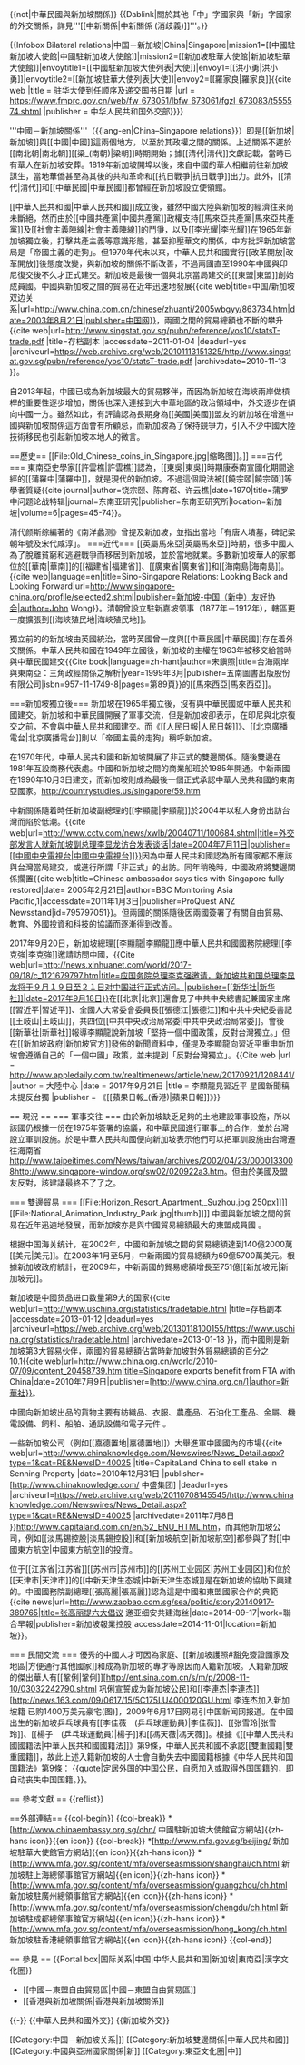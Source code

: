 {{not|中華民國與新加坡關係}}
{{Dablink|關於其他「中」字國家與「新」字國家的外交關係，詳見'''[[中新關係|中新關係 (消歧義)]]'''。}}

{{Infobox Bilateral relations|中国－新加坡|China|Singapore|mission1=[[中國駐新加坡大使館|中國駐新加坡大使館]]|mission2=[[新加坡駐華大使館|新加坡駐華大使館]]|envoytitle1=[[中國駐新加坡大使列表|大使]]|envoy1=[[洪小勇|洪小勇]]|envoytitle2=[[新加坡駐華大使列表|大使]]|envoy2=[[羅家良|羅家良]]<ref>{{cite web |title = 驻华大使到任顺序及递交国书日期 |url = https://www.fmprc.gov.cn/web/fw_673051/lbfw_673061/fgzl_673083/t555574.shtml |publisher = 中华人民共和国外交部}}</ref>}}

'''中國－新加坡關係'''（{{lang-en|China–Singapore relations}}）即是[[新加坡|新加坡]]與[[中國|中國]]這兩個地方，以至於其政權之間的關係。上述關係不遲於[[南北朝|南北朝]][[梁_(南朝)|梁朝]]時期開始；據[[清代|清代]]文獻記載，當時已有華人在新加坡安葬。1819年新加坡開埠以後，來自中國的華人相繼前往新加坡謀生，當地華僑甚至為其後的共和革命和[[抗日戰爭|抗日戰爭]]出力。此外，[[清代|清代]]和[[中華民國|中華民國]]都曾經在新加坡設立使領館。

[[中華人民共和國|中華人民共和國]]成立後，雖然中國大陸與新加坡的經濟往來尚未斷絕，然而由於[[中國共產黨|中國共產黨]]政權支持[[馬來亞共產黨|馬來亞共產黨]]及[[社會主義陣線|社會主義陣線]]的鬥爭，以及[[李光耀|李光耀]]在1965年新加坡獨立後，打擊共產主義等意識形態，甚至抑壓華文的關係，中方批評新加坡當局是「帝國主義的走狗」。但1970年代末以來，中華人民共和國實行[[改革開放|改革開放]]後態度改變，與新加坡的關係不斷改善，不過兩國直至1990年中國與印尼復交後不久才正式建交。新加坡是最後一個與北京當局建交的[[東盟|東盟]]創始成員國。中國與新加坡之間的貿易在近年迅速地發展<ref name="中國網">{{cite web|title=中国/新加坡双边关系|url=http://www.china.com.cn/chinese/zhuanti/2005wbgyy/863734.htm|date=2003年8月21日|publisher=中国网}}</ref>，兩國之間的貿易總額也不斷的攀升<ref name="中國網"/><ref name="singstat">{{cite web|url=http://www.singstat.gov.sg/pubn/reference/yos10/statsT-trade.pdf |title=存档副本 |accessdate=2011-01-04 |deadurl=yes |archiveurl=https://web.archive.org/web/20101113151325/http://www.singstat.gov.sg/pubn/reference/yos10/statsT-trade.pdf |archivedate=2010-11-13 }}</ref>。

自2013年起，中國已成為新加坡最大的貿易夥伴，而因為新加坡在海峽兩岸做槓桿的重要性逐步增加，關係也深入連接到大中華地區的政治領域中，外交逐步在傾向中國一方。雖然如此，有評論認為長期身為[[美國|美國]]盟友的新加坡在增進中國與新加坡關係這方面會有所顧忌，而新加坡為了保持競爭力，引入不少中國大陸技術移民也引起新加坡本地人的微言。

==歷史==
[[File:Old_Chinese_coins_in_Singapore.jpg|缩略图]]。]]
===古代===
東南亞史學家[[許雲樵|許雲樵]]認為，[[東吳|東吳]]時期康泰南宣國化期間途經的[[蒲羅中|蒲羅中]]，就是現代的新加坡。不過這個說法被[[饒宗頤|饒宗頤]]等學者質疑<ref>{{cite journal|author=饶宗颐、陈育崧、许云樵|date=1970|title=蒲罗中问题论战特辑|journal=东南亚研究|publisher=东南亚研究所|location=新加坡|volume=6|pages=45-74}}</ref>。

清代颜斯综編著的《南洋蠡测》曾提及新加坡，並指出當地「有唐人墳墓，碑記梁朝年號及宋代咸淳」。
===近代===
[[英屬馬來亞|英屬馬來亞]]時期，很多中國人為了脫離貧窮和逃避戰爭而移居到新加坡，並於當地就業。多數新加坡華人的家鄉位於[[華南|華南]]的[[福建省|福建省]]、[[廣東省|廣東省]]和[[海南島|海南島]]。<ref name="sco">{{cite web|language=en|title=Sino-Singapore Relations: Looking Back and Looking Forward|url=http://www.singapore-china.org/profile/selected2.shtml|publisher=新加坡-中国（新中）友好协会|author=John Wong}}</ref>。清朝曾設立駐新嘉坡领事（1877年－1912年），轄區更一度擴張到[[海峽殖民地|海峽殖民地]]。

獨立前的的新加坡由英國統治，當時英國曾一度與[[中華民國|中華民國]]存在着外交關係。中華人民共和國在1949年立國後，新加坡的主權在1963年被移交給當時與中華民國建交<ref>{{Cite book|language=zh-hant|author=宋鎭照|title=台海兩岸與東南亞：三角政經關係之解析|year=1999年3月|publisher=五南圖書出版股份有限公司|isbn=957-11-1749-8|pages=第89頁}}</ref>的[[馬來西亞|馬來西亞]]。

===新加坡獨立後===
新加坡在1965年獨立後，沒有與中華民國或中華人民共和國建交。新加坡和中華民國開展了軍事交流，但是新加坡卻表示，在印尼與北京復交之前，不會與中華人民共和國建交。而《[[人民日報|人民日報]]》、[[北京廣播電台|北京廣播電台]]則以「帝國主義的走狗」稱呼新加坡。

在1970年代，中華人民共和國和新加坡開展了非正式的雙邊關係。隨後雙邊在1981年互設商務代表處。中國和新加坡之間的商業船班於1985年開通。<ref name="中國網"/>中新兩國在1990年10月3日建交，而新加坡則成為最後一個正式承認中華人民共和國的東南亞國家。<ref name="us">http://countrystudies.us/singapore/59.htm</ref>

中新關係隨着時任新加坡副總理的[[李顯龍|李顯龍]]於2004年以私人身份出訪台灣而陷於低潮。<ref name="cctv">{{cite web|url=http://www.cctv.com/news/xwlb/20040711/100684.shtml|title=外交部发言人就新加坡副总理李显龙访台发表谈话|date=2004年7月11日|publisher=[[中國中央電視台|中國中央電視台]]}}</ref>因為中華人民共和國認為所有國家都不應該與台灣當局建交，或進行所謂「非正式」的出訪。<ref name="cctv"/>同年稍晚時，中國政府將雙邊關係擱置<ref>{{cite web|title=Chinese ambassador says ties with Singapore fully restored|date= 2005年2月21日|author=BBC Monitoring Asia Pacific,1|accessdate=2011年1月3日|publisher=ProQuest ANZ Newsstand|id=795797051}}</ref>。但兩國的關係隨後因兩國簽署了有關自由貿易、教育、外國投資和科技的協議而逐漸得到改善。<ref name="中國網"/>

2017年9月20日，新加坡總理[[李顯龍|李顯龍]]應中華人民共和國國務院總理[[李克強|李克強]]邀請訪問中國，<ref>{{Cite web|url=http://news.xinhuanet.com/world/2017-09/18/c_1121679797.htm|title=应国务院总理李克强邀请，新加坡共和国总理李显龙将于９月１９日至２１日对中国进行正式访问。|publisher=[[新华社|新华社]]|date=2017年9月18日}}</ref>在[[北京|北京]]還會見了中共中央總書記兼國家主席[[習近平|習近平]]、全國人大常委會委員長[[張德江|張德江]]和中共中央紀委書記[[王岐山|王岐山]]，共四位[[中共中央政治局常委|中共中央政治局常委]]。會後[[新華社|新華社]]報導李顯龍說新加坡「堅持一個中國政策，反對台灣獨立。」但在[[新加坡政府|新加坡官方]]發佈的新聞資料中，僅提及李顯龍向習近平重申新加坡會遵循自己的「一個中國」政策，並未提到「反對台灣獨立」。<ref name="反台獨">{{Cite web |url = http://www.appledaily.com.tw/realtimenews/article/new/20170921/1208441/ |author = 大陸中心 |date = 2017年9月21日 |title = 李顯龍見習近平 星國新聞稿未提反台獨 |publisher = 《[[蘋果日報_(香港)|蘋果日報]]》}}</ref>

== 現況 ==
=== 軍事交往 ===
由於新加坡缺乏足夠的土地建設軍事設施，所以該國仍根據一份在1975年簽署的協議，和中華民國進行軍事上的合作，並於台灣設立軍訓設施。於是中華人民共和國便向新加坡表示他們可以把軍訓設施由台灣遷往海南省<ref name="lt">http://www.taipeitimes.com/News/taiwan/archives/2002/04/23/0000133008</ref><ref>http://www.singapore-window.org/sw02/020922a3.htm</ref>。但由於美國及盟友反對，該建議最終不了了之。

=== 雙邊貿易 ===
[[File:Horizon_Resort_Apartment,_Suzhou.jpg|250px]]]]
[[File:National_Animation_Industry_Park.jpg|thumb]]]]
中國與新加坡之間的貿易在近年迅速地發展，而新加坡亦是與中國貿易總額最大的東盟成員國<ref name="中國網"/> 。

根据中国海关统计，在2002年，中國和新加坡之間的貿易總額達到140億2000萬[[美元|美元]]。在2003年1月至5月，中新兩國的貿易總額为69億5700萬美元<ref name="中國網"/>。根據新加坡政府統計，在2009年，中新兩國的貿易總額增長至751億[[新加坡元|新加坡元]]<ref name="singstat"/>。

新加坡是中國货品进口数量第9大的国家<ref name="sg">{{cite web|url=http://www.uschina.org/statistics/tradetable.html |title=存档副本 |accessdate=2013-01-12 |deadurl=yes |archiveurl=https://web.archive.org/web/20130118100155/https://www.uschina.org/statistics/tradetable.html |archivedate=2013-01-18 }}</ref>，而中國則是新加坡第3大貿易伙伴，兩國的貿易總額佔當時新加坡對外貿易總額的百分之10.1<ref name="china">{{cite web|url=http://www.china.org.cn/world/2010-07/09/content_20458739.htm|title=Singapore exports benefit from FTA with China|date=2010年7月9日|publisher=[http://www.china.org.cn/]|author=新華社}}</ref>。

中國向新加坡出品的貨物主要有紡織品、衣服、農產品、石油化工產品、金屬、機電設備、飼料、船舶、通訊設備和電子元件<ref name="sg"/> 。

一些新加坡公司（例如[[嘉德置地|嘉德置地]]）大舉進軍中國國內的市場<ref name="ck">{{cite web|url=http://www.chinaknowledge.com/Newswires/News_Detail.aspx?type=1&cat=RE&NewsID=40025 |title=CapitaLand China to sell stake in Senning Property |date=2010年12月31日 |publisher=[http://www.chinaknowledge.com/ 中盛集团] |deadurl=yes |archiveurl=https://web.archive.org/web/20110708145545/http://www.chinaknowledge.com/Newswires/News_Detail.aspx?type=1&cat=RE&NewsID=40025 |archivedate=2011年7月8日 }}</ref><ref name="cp">http://www.capitaland.com.cn/en/52_ENU_HTML.htm</ref>，而其他新加坡公司，例如[[淡馬錫控股|淡馬錫控股]]和[[新加坡航空|新加坡航空]]都參與了對[[中國東方航空|中國東方航空]]的投資。

位于[[江苏省|江苏省]][[苏州市|苏州市]]的[[苏州工业园区|苏州工业园区]]和位於[[天津市|天津市]]的[[中新天津生态城|中新天津生态城]]是在新加坡的協助下興建的。中國國務院副總理[[張高麗|張高麗]]認為這是中國和東盟國家合作的典範<ref>{{cite news|url=http://www.zaobao.com.sg/sea/politic/story20140917-389765|title=张高丽提六大倡议 邀亚细安共建海丝|date=2014-09-17|work=聯合早報|publisher=新加坡報業控股|accessdate=2014-11-01|location=新加坡}}</ref>。

=== 民間交流 ===
優秀的中國人才可因為家庭、[[新加坡護照#豁免簽證國家及地區|方便通行其他國家]]和成為新加坡的專才等原因而入籍新加坡。入籍新加坡的傑出華人有[[鞏俐|鞏俐]]<ref>[http://ent.sina.com.cn/s/m/p/2008-11-10/03032242790.shtml 巩俐宣誓成为新加坡公民]</ref>和[[李連杰|李連杰]]<ref>[http://news.163.com/09/0617/15/5C175LU4000120GU.html 李连杰加入新加坡籍 已购1400万美元豪宅(图)]，2009年6月17日网易引中国新闻网报道</ref>。在中國出生的新加坡乒乓球員有[[李佳薇　(乒乓球運動員)|李佳薇]]、[[张雪玲|张雪玲]]、[[楊子　(乒乓球運動員)|楊子]]和[[馮天薇|馮天薇]]。根據《[[中華人民共和國國籍法|中華人民共和國國籍法]]》第9條，中華人民共和國不承認[[雙重國籍|雙重國籍]]，故此上述入籍新加坡的人士會自動失去中國國籍<ref>根據《中华人民共和国国籍法》第9條：
{{quote|定居外国的中国公民，自愿加入或取得外国国籍的，即自动丧失中国国籍。}}</ref>。

== 參考文獻 ==
{{reflist}}

==外部連結==
{{col-begin}}
{{col-break}}
*[http://www.chinaembassy.org.sg/chn/ 中國駐新加坡大使館官方網站]{{zh-hans icon}}{{en icon}}
{{col-break}}
*[http://www.mfa.gov.sg/beijing/ 新加坡駐華大使館官方網站]{{en icon}}{{zh-hans icon}}
*[http://www.mfa.gov.sg/content/mfa/overseasmission/shanghai/ch.html 新加坡駐上海總領事館官方網站]{{en icon}}{{zh-hans icon}}
*[http://www.mfa.gov.sg/content/mfa/overseasmission/guangzhou/ch.html 新加坡駐廣州總領事館官方網站]{{en icon}}{{zh-hans icon}}
*[http://www.mfa.gov.sg/content/mfa/overseasmission/chengdu/ch.html 新加坡駐成都總領事館官方網站]{{en icon}}{{zh-hans icon}}
*[http://www.mfa.gov.sg/content/mfa/overseasmission/hong_kong/ch.html 新加坡駐香港總領事館官方網站]{{en icon}}{{zh-hans icon}}
{{col-end}}

== 參見 ==
{{Portal box|国际关系|中国|中华人民共和国|新加坡|東南亞|漢字文化圈}}
* [[中國－東盟自由貿易區|中國－東盟自由貿易區]]
* [[香港與新加坡關係|香港與新加坡關係]]

{{-}}
{{中華人民共和國外交}}
{{新加坡外交}}

[[Category:中国－新加坡关系|]]
[[Category:新加坡雙邊關係|中華人民共和國]]
[[Category:中國與亞洲國家關係|新]]
[[Category:東亞文化圈|中]]